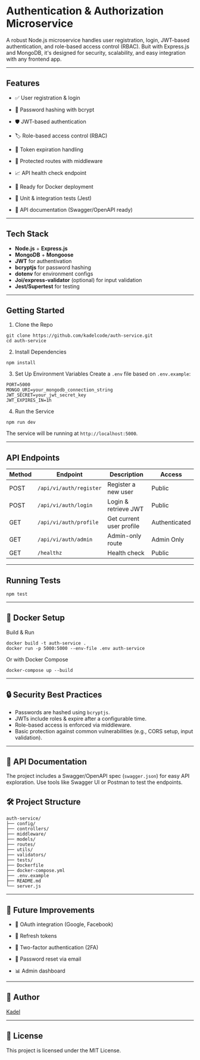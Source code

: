 # Authentication & Authorization Microservice

A robust Node.js microservice handles user registration, login, JWT-based authentication, and role-based access control (RBAC). Buit with Express.js and MongoDB, it's designed for security, scalability, and easy integration with any frontend app.

---

## Features
- ✅ User registration & login

- 🔐 Password hashing with bcrypt

- 🛡 JWT-based authentication

- 🏷 Role-based access control (RBAC)

- 🔄 Token expiration handling

- 🔗 Protected routes with middleware

- 📈 API health check endpoint

- 🚀 Ready for Docker deployment

- 🧪 Unit & integration tests (Jest)

- 📄 API documentation (Swagger/OpenAPI ready)

---

## Tech Stack
- **Node.js** + **Express.js**
- **MongoDB** + **Mongoose**
- **JWT** for authentivation
- **bcryptjs** for password hashing
- **dotenv** for environment configs
- **Joi/express-validator** (optional) for input validation
- **Jest/Supertest** for testing

---

## Getting Started

1. Clone the Repo
```
git clone https://github.com/kadelcode/auth-service.git
cd auth-service
```

2. Install Dependencies
```
npm install
```

3. Set Up Environment Variables
Create a ```.env``` file based on ```.env.example```:
```
PORT=5000
MONGO_URI=your_mongodb_connection_string
JWT_SECRET=your_jwt_secret_key
JWT_EXPIRES_IN=1h
```

4. Run the Service
```
npm run dev
```
The service will be running at ```http://localhost:5000```.

---

## API Endpoints
| Method | Endpoint                    | Description              | Access        |
| ------ | --------------------------- | ------------------------ | ------------- |
| POST   | ```/api/vi/auth/register``` | Register a new user      | Public        |
| POST   | ```/api/vi/auth/login```    | Login & retrieve JWT     | Public        |
| GET    | ```/api/vi/auth/profile```  | Get current user profile | Authenticated |
| GET    | ```/api/vi/auth/admin```    | Admin-only route         | Admin Only    |
| GET    | ```/healthz```              | Health check             | Public        |

---

## Running Tests
```
npm test
```

---

## 🐳 Docker Setup
Build & Run
```
docker build -t auth-service .
docker run -p 5000:5000 --env-file .env auth-service
```

Or with Docker Compose
```
docker-compose up --build
```

---

## 🔒 Security Best Practices
- Passwords are hashed using ```bcryptjs```.
- JWTs include roles & expire after a configurable time.
- Role-based access is enforced via middleware.
- Basic protection against common vulnerabilities (e.g., CORS setup, input validation).

---

## 📄 API Documentation
The project includes a Swagger/OpenAPI spec (```swagger.json```) for easy API exploration. Use tools like Swagger UI or Postman to test the endpoints.


## 🛠 Project Structure
```
auth-service/
├── config/
├── controllers/
├── middleware/
├── models/
├── routes/
├── utils/
├── validators/
├── tests/
├── Dockerfile
├── docker-compose.yml
├── .env.example
├── README.md
└── server.js
```

---

## 📢 Future Improvements
- 🔑 OAuth integration (Google, Facebook)

- 🔄 Refresh tokens

- 🔐 Two-factor authentication (2FA)

- 🔗 Password reset via email

- 📊 Admin dashboard

---

## 👤 Author
[Kadel]('https://kadel.vercel.app')

---

## 📃 License
This project is licensed under the MIT License.